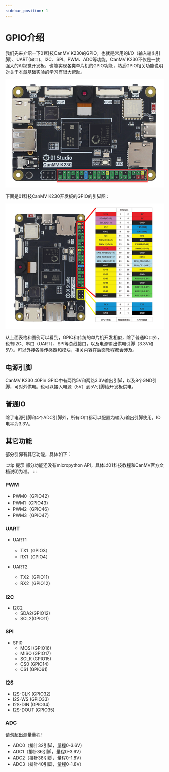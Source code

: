 ```yaml
---
sidebar_position: 1
---
```


# GPIO介绍

我们先来介绍一下01科技CanMV K230的GPIO，也就是常用的I/O（输入输出引脚）、UART(串口)、I2C、SPI、PWM、ADC等功能。CanMV K230不仅是一款强大的AI视觉开发板，也能实现各类单片机的GPIO功能，熟悉GPIO相关功能说明对关于本章基础实验的学习有很大帮助。

![gpio](./img/gpio_intro/gpio.png)

下面是01科技CanMV K230开发板的GPIO的引脚图：

![pinout](./img/gpio_intro/pinout.png)

从上面表格和图例可以看到，GPIO和传统的单片机开发相似，除了普通IO口外，也有I2C、串口（UART）、SPI等总线接口，以及电源输出供电引脚（3.3V和5V）。可以外接各类传感器和模块，相关内容在后面教程都会涉及。

## 电源引脚

CanMV K230 40Pin GPIO中有两路5V和两路3.3V输出引脚，以及8个GND引脚，可对外供电。也可以接入电源（5V）到5V引脚给开发板供电。

## 普通IO

除了电源引脚和4个ADC引脚外，所有IO口都可以配置为输入/输出引脚使用。IO电平为3.3V。

## 其它功能

部分引脚有其它功能，具体如下：

:::tip 提示
部分功能还没有micropython API，具体以01科技教程和CanMV官方文档说明为准。
:::

### PWM

- PWM0（GPIO42）
- PWM1（GPIO43）
- PWM2（GPIO46）
- PWM3（GPIO47）

### UART 

- UART1
    - TX1（GPIO3）
    - RX1（GPIO4）

- UART2
    - TX2（GPIO11）
    - RX2（GPIO12）

### I2C

- I2C2
    - SDA2(GPIO12)
    - SCL2(GPIO11)

### SPI 
- SPI0
    - MOSI (GPIO16)
    - MISO (GPIO17)
    - SCLK (GPIO15)
    - CS0 (GPIO14)
    - CS1 (GPIO61)

### I2S

- I2S-CLK (GPIO32)
- I2S-WS (GPIO33)
- I2S-DIN (GPIO34)
- I2S-DOUT (GPIO35)

### ADC

请勿超出测量量程!

- ADC0（排针32引脚，量程0-3.6V）
- ADC1（排针36引脚，量程0-3.6V）
- ADC2（排针38引脚，量程0-1.8V）
- ADC3（排针40引脚，量程0-1.8V）

